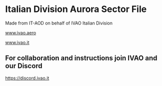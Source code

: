 # Italian Division Aurora Sector File
Made from IT-AOD on behalf of IVAO Italian Division

www.ivao.aero

www.ivao.it

## For collaboration and instructions join IVAO and our Discord
https://discord.ivao.it
